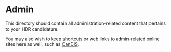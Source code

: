 # Admin

This directory should contain all administration-related content that pertains to your HDR candidature.

You may also wish to keep shortcuts or web links to admin-related online sites here as well, such as [CanDIS](https://www.deakin.edu.au/apps/research/hdr-candis/syncview/myprofile).